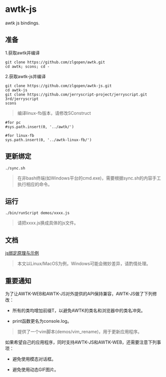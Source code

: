# awtk-js

awtk js bindings.

## 准备

1.获取awtk并编译

```
git clone https://github.com/zlgopen/awtk.git
cd awtk; scons; cd -
```

2.获取awtk-js并编译

```
git clone https://github.com/zlgopen/awtk-js.git
cd awtk-js
git clone https://github.com/jerryscript-project/jerryscript.git 3rd/jerryscript
scons
```

> 编译linux-fb版本，请修改SConstruct

```
#for pc
#sys.path.insert(0, '../awtk/')

#for linux-fb
sys.path.insert(0, '../awtk-linux-fb/')
```

## 更新绑定

```
./sync.sh
```

> 在非bash终端(如Windows平台的cmd.exe)，需要根据sync.sh的内容手工执行相应的命令。

## 运行

```
./bin/runScript demos/xxxx.js
```

> 请把xxxx.js换成具体的js文件。

## 文档

[js绑定原理与示例](docs/binding_js.md)

> 本文以Linux/MacOS为例，Windows可能会微妙差异，请酌情处理。

## 重要通知

为了让AWTK-WEB和AWTK-JS对外提供的API保持兼容，AWTK-JS做了下列修改：

* 所有的类均增加前缀T，以避免AWTK的类名和浏览器中的类名冲突。

* print函数更名为console.log。

> 提供了一个vim脚本(demos/vim_rename)，用于更新应用程序。

如果希望自己的应用程序，同时支持AWTK-JS和AWTK-WEB，还需要注意下列事项：

* 避免使用模态对话框。

* 避免使用动态GIF图片。



